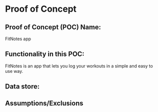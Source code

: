 # Proof of Concept

## Proof of Concept (POC) Name:
FitNotes app


## Functionality in this POC:
FitNotes is an app that lets you log your workouts in a simple and easy to use way.



## Data store:


## Assumptions/Exclusions


